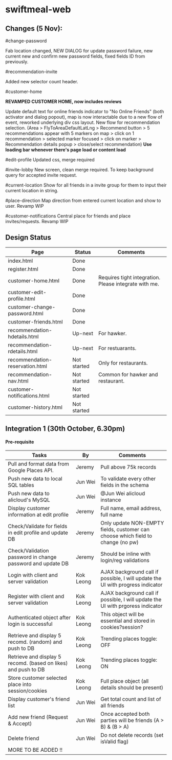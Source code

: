 # swiftmeal-web


## Changes (5 Nov):

#change-password

Fab location changed, NEW DIALOG for update password failure, new current new and confirm new password fields, fixed fields ID from previously.

#recommendation-invite

Added new selector count header.

#customer-home

**REVAMPED CUSTOMER HOME, now includes reviews**

Update default text for online friends indicator to "No Online Friends" (both activator and dialog popout), map is now interactable due to a new flow of event, reworked underlying div css layout.
New flow for recommendation selection. (Area > FlyToAreaDefaultLatLng > Recommend button > 5 recommendations appear with 5 markers on map > click on 1 recommendation > selected marker focused > click on marker > Recommendation details popup > close/select recommendation) **Use loading bar whenever there's page load or content load**

#edit-profile
Updated css, merge required

#invite-lobby
New screen, clean merge required. To keep background query for accepted invite request. 

#current-location
Show for all friends in a invite group for them to input their current location in string.

#place-direction
Map direction from entered current location and show to user. Revamp WIP

#customer-notifications
Central place for friends and place invites/requests. Revamp WIP


## Design Status

| Page                              | Status        | Comments                                              |
| --------------------------------- | ------------- | ----------------------------------------------------- |
| index.html                        | Done          |                                                       |
| register.html                     | Done          |                                                       |
| customer-home.html                | Done          | Requires tight integration. Please integrate with me. |
| customer-edit-profile.html        | Done          |                                                       |
| customer-change-password.html     | Done          |                                                       |
| customer-friends.html             | Done          |                                                       |
| recommendation-hdetails.html      | Up-next       | For hawker.                                           |
| recommendation-rdetails.html      | Up-next       | For restuarants.                                      |
| recommendation-reservation.html   | Not started   | Only for restaurants.                                 |
| recommendation-nav.html           | Not started   | Common for hawker and restaurant.                     |
| customer-notifications.html       | Not started   |                                                       |
| customer-history.html             | Not started   |                                                       |


## Integration 1 (30th October, 6.30pm)
#### Pre-requisite
| Tasks                                                         | By            | Comments                                                                          |
| ------------------------------------------------------------- | ------------- | --------------------------------------------------------------------------------- |
| Pull and format data from Google Places API.                  | Jeremy        | Pull above 75k records                                                            |
| Push new data to local SQL tables                             | Jun Wei       | To validate every other fields in the schema                                      |
| Push new data to alicloud's MySQL                             | Jun Wei       | @Jun Wei alicloud instance                                                        |
| Display customer information at edit profile                  | Jeremy        | Full name, email address, full name                                               |
| Check/Validate for fields in edit profile and update DB       | Jeremy        | Only update NON-EMPTY fields, customer can choose which field to change (no pw)   |
| Check/Validation password in change password and update DB    | Jeremy        | Should be inline with login/reg validations                                       |
| Login with client and server validation                       | Kok Leong     | AJAX background call if possible, I will update the UI with progress indicator    |
| Register with client and server validation                    | Kok Leong     | AJAX background call if possible, I will update the UI with prgoress indicator    |
| Authenticated object after login is successful                | Kok Leong     | This object will be essential and stored in cookies?session?                      |
| Retrieve and display 5 recomd. (random) and push to DB        | Kok Leong     | Trending places toggle: OFF                                                       |
| Retrieve and display 5 recomd. (based on likes) and push to DB| Kok Leong     | Trending places toggle: ON                                                        |
| Store customer selected place into session/cookies            | Kok Leong     | Full place object (all details should be present)                                 |
| Display customer's friend list                                | Jun Wei       | Get total count and list of all friends                                           |
| Add new friend (Request & Accept)                             | Jun Wei       | Once accepted both parties will be friends (A > B) & (B > A)                      |
| Delete friend                                                 | Jun Wei       | Do not delete records (set isValid flag)                                          |
| MORE TO BE ADDED !!                                           |               |                                                                                   |

<!-- #### Plan
**New data and latest schema should be in both local and alicloud instance before integration**

Steps are PER SCREEN basis
1. Merge UI and PHP functionality codes
2. Test against local server
3. Check pre-requisite fulfilled or not
4. If yes, change from local to alicloud ip for db connection ON THE SPOT
5. Test against alicloud instance for mySQL
6. If all above passed, the specific screen will be marked with "Integration Done"

Repeat for all screens that are required for the above pre-requisites.
If the pre-requisites did not list your part, it will fall into integration 2! Sorry :(

Please do check that your PHP functions are all working to speed up the process and know where to change to alicloud instance db connection.

For MySQL use @Junwei instance. -->
